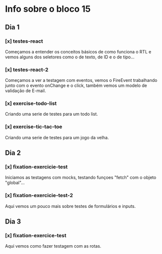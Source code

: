 # Info sobre o bloco 15
## Dia 1
### [x] testes-react
Começamos a entender os conceitos básicos de como funciona o RTL e vemos alguns dos seletores como o de texto, de ID e o de tipo...
### [x] testes-react-2
Começamos a ver a testagem com eventos, vemos o FireEvent trabalhando junto com o evento onChange e o click, também vemos um modelo de validação de E-mail.
### [x] exercise-todo-list
Criando uma serie de testes para um todo list.
### [x] exercise-tic-tac-toe
Criando uma serie de testes para um jogo da velha.
## Dia 2
### [x] fixation-exercicie-test
Iniciamos as testagens com mocks, testando funçoes "fetch" com o objeto "global"...
### [x] fixation-exercicie-test-2
Aqui vemos um pouco mais sobre testes de formulários e inputs.
## Dia 3
### [x] fixation-exercice-test
Aqui vemos como fazer testagem com as rotas.